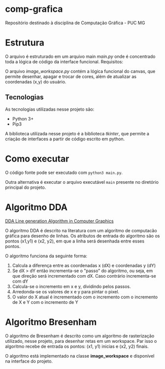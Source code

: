 # comp-grafica
Repositório destinado à disciplina de Computação Gráfica - PUC MG


# Estrutura

O arquivo é estruturado em um arquivo main *main.py* onde é concentrado toda a lógica de código da interface funcional. Requisitos:

O arquivo *image_workspace.py* contém a lógica funcional do canvas, que permite desenhar, apagar e trocar de cores, além de atualizar as coordenadas (x,y) do usuário.

## Tecnologias 

As tecnologias utilizadas nesse projeto são:

- Python 3+
- Pip3 

A biblioteca utilizada nesse projeto é a biblioteca *tkinter*, que permite a criação de interfaces a partir de código escrito em python. 

# Como executar

O código fonte pode ser executado com `python3 main.py`.

Outra alternativa é executar o arquivo executável `main` presente no diretório principal do projeto.

# Algoritmo DDA

[DDA Line generation Algorithm in Computer Graphics](https://www.geeksforgeeks.org/dda-line-generation-algorithm-computer-graphics/)

O algoritmo DDA é descrito na literatura com um algoritmo de computacão gráfica para desenho de linhas. Os atributos de entrada do algoritmo são os pontos (x1,y1) e (x2, y2), em que a linha será desenhada entre esses pontos.

O algoritmo funciona da seguinte forma:

1. Calcula a diferença entre as coordenadas x (dX) e coordenadas y (dY)  
2. Se dX > dY então incrementa-se o "passo" do algoritmo, ou seja, em que direção será incrementado com dX. Caso contrário incrementa-se com dY
3. Calcula-se o incremento em x e y, dividindo pelos passos. 
4. Arredonda-se os valores de x e y para pintar o pixel.
5. O valor do X atual é incrementado com o incremento com o incremento de X e Y com o incremento de Y

# Algoritmo Bresenham

O algoritmo de Bresenham é descrito como um algoritmo de rasterização utilizado, nesse projeto, para desenhar retas em um workspace. Par isso o algoritmo recebe de entrada os pontos: (x1, y1) inicias e (x2, y2) finais.

O algoritmo está implementado na classe **image_workspace** e disponível na interface do projeto.